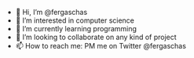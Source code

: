 - 👋 Hi, I’m @fergaschas
- 👀 I’m interested in computer science
- 🌱 I’m currently learning programming
- 💞️ I’m looking to collaborate on any kind of project
- 📫 How to reach me: PM me on Twitter @fergaschas

<!---
fergaschas/fergaschas is a ✨ special ✨ repository because its `README.md` (this file) appears on your GitHub profile.
You can click the Preview link to take a look at your changes.
--->

